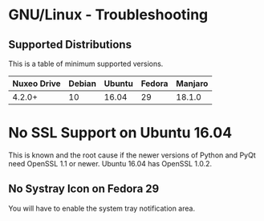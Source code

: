 # GNU/Linux - Troubleshooting

## Supported Distributions

This is a table of minimum supported versions.

| Nuxeo Drive | Debian | Ubuntu | Fedora | Manjaro
|---|---|---|---|---
| 4.2.0+ | 10 | 16.04 | 29 | 18.1.0

# No SSL Support on Ubuntu 16.04

This is known and the root cause if the newer versions of Python and PyQt need OpenSSL 1.1 or newer.
Ubuntu 16.04 has OpenSSL 1.0.2.

## No Systray Icon on Fedora 29

You will have to enable the system tray notification area.
